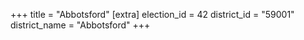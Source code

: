 +++
title = "Abbotsford"
[extra]
election_id = 42
district_id = "59001"
district_name = "Abbotsford"
+++
